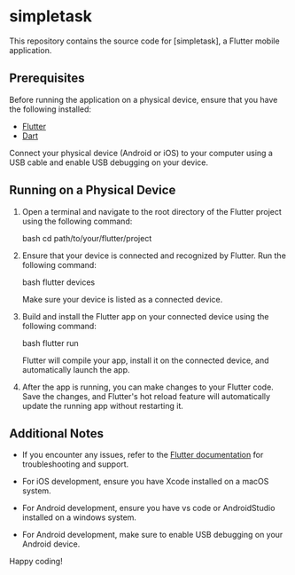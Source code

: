 # simpletask

This repository contains the source code for [simpletask], a Flutter mobile application.

## Prerequisites

Before running the application on a physical device, ensure that you have the following installed:

- [Flutter](https://flutter.dev/docs/get-started/install)
- [Dart](https://dart.dev/get-dart)

Connect your physical device (Android or iOS) to your computer using a USB cable and enable USB debugging on your device.

## Running on a Physical Device

1. Open a terminal and navigate to the root directory of the Flutter project using the following command:

    bash
    cd path/to/your/flutter/project
    

2. Ensure that your device is connected and recognized by Flutter. Run the following command:

    bash
    flutter devices
    

   Make sure your device is listed as a connected device.

3. Build and install the Flutter app on your connected device using the following command:

    bash
    flutter run
    

   Flutter will compile your app, install it on the connected device, and automatically launch the app.

4. After the app is running, you can make changes to your Flutter code. Save the changes, and Flutter's hot reload feature will automatically update the running app without restarting it.

## Additional Notes

- If you encounter any issues, refer to the [Flutter documentation](https://flutter.dev/docs) for troubleshooting and support.

- For iOS development, ensure you have Xcode installed on a macOS system.
- For Android development, ensure you have vs code or AndroidStudio installed on a windows system.
- For Android development, make sure to enable USB debugging on your Android device.

Happy coding!
